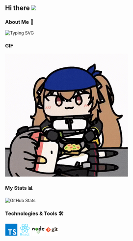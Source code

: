 ## Hi there <img src="https://media.giphy.com/media/hvRJCLFzcasrR4ia7z/giphy.gif" width="25px">


### About Me 🚀
![Typing SVG](https://readme-typing-svg.herokuapp.com?font=Fira+Code&pause=1000&width=435&lines=Full+Stack+Developer;Always+learning+new+things)

### GIF
![GIF](./gif/9uw0qxjreyqe1.gif)

### My Stats 📊
![GitHub Stats](https://github-readme-stats.vercel.app/api?username=tranbinhminh1403&show_icons=true&theme=radical)

### Technologies & Tools 🛠️
<p align="left">
<img src="https://raw.githubusercontent.com/devicons/devicon/master/icons/typescript/typescript-original.svg" alt="javascript" width="40" height="40"/>
<img src="https://raw.githubusercontent.com/devicons/devicon/master/icons/react/react-original-wordmark.svg" alt="react" width="40" height="40"/>
<img src="https://raw.githubusercontent.com/devicons/devicon/master/icons/nodejs/nodejs-original-wordmark.svg" alt="nodejs" width="40" height="40"/>

<img src="https://raw.githubusercontent.com/devicons/devicon/master/icons/git/git-original-wordmark.svg" alt="git" width="40" height="40"/>
</p>

<!-- ### Connect with me 🤝
[![LinkedIn](https://img.shields.io/badge/-LinkedIn-blue?style=flat-square&logo=Linkedin&logoColor=white&link=YOUR_LINKEDIN_URL)](YOUR_LINKEDIN_URL) -->

